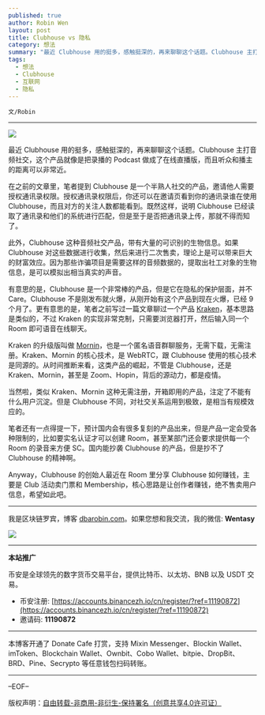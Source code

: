```yaml
---
published: true
author: Robin Wen
layout: post
title: Clubhouse vs 隐私
category: 想法
summary: "最近 Clubhouse 用的挺多，感触挺深的，再来聊聊这个话题。Clubhouse 主打音频社交，这个产品就像是把录播的 Podcast 做成了在线直播版，而且听众和播主的距离可以非常近。Anyway，Clubhouse 的创始人最近在 Room 里分享 Clubhouse 如何赚钱，主要是 Club 活动卖门票和 Membership，核心思路是让创作者赚钱，绝不售卖用户信息，希望如此吧。"
tags:
  - 想法
  - Clubhouse
  - 互联网
  - 隐私
---
```


`文/Robin`

***

![](https://cdn.dbarobin.com/7fnoakd.png)

最近 Clubhouse 用的挺多，感触挺深的，再来聊聊这个话题。Clubhouse 主打音频社交，这个产品就像是把录播的 Podcast 做成了在线直播版，而且听众和播主的距离可以非常近。

在之前的文章里，笔者提到 Clubhouse 是一个半熟人社交的产品，邀请他人需要授权通讯录权限。授权通讯录权限后，你还可以在邀请页看到你的通讯录谁在使用 Clubhouse，而且对方的关注人数都能看到。既然这样，说明 Clubhouse 已经读取了通讯录和他们的系统进行匹配，但是至于是否把通讯录上传，那就不得而知了。

此外，Clubhouse 这种音频社交产品，带有大量的可识别的生物信息。如果 Clubhouse 对这些数据进行收集，然后来进行二次售卖，理论上是可以带来巨大的财富效应。因为那些诈骗项目是需要这样的音频数据的，提取出社工对象的生物信息，是可以模拟出相当真实的声音。

有意思的是，Clubhouse 是一个非常棒的产品，但是它在隐私的保护层面，并不 Care。Clubhouse 不是刚发布就火爆，从刚开始有这个产品到现在火爆，已经 9 个月了。更有意思的是，笔者之前写过一篇文章聊过一个产品 [Kraken](https://kraken.fm/)，基本思路是类似的，不过 Kraken 的实现非常克制，只需要浏览器打开，然后输入同一个 Room 即可语音在线聊天。

Kraken 的升级版叫做 [Mornin](https://mornin.fm/)，也是一个匿名语音群聊服务，无需下载，无需注册。Kraken、Mornin 的核心技术，是 WebRTC，跟 Clubhouse 使用的核心技术是同源的。从时间推断来看，这类产品的崛起，不管是 Clubhouse，还是 Kraken、Mornin，甚至是 Zoom、Hopin，背后的源动力，都是疫情。

当然啦，类似 Kraken、Mornin 这种无需注册，开箱即用的产品，注定了不能有什么用户沉淀。但是 Clubhouse 不同，对社交关系运用到极致，是相当有规模效应的。

笔者还有一点得提一下，预计国内会有很多复刻的产品出来，但是产品一定会受各种限制的，比如要实名认证才可以创建 Room，甚至某部门还会要求提供每一个 Room 的录音来方便 SC。国内能抄袭 Clubhouse 的产品，但是抄不了 Clubhouse 的精神啊。

Anyway，Clubhouse 的创始人最近在 Room 里分享 Clubhouse 如何赚钱，主要是 Club 活动卖门票和 Membership，核心思路是让创作者赚钱，绝不售卖用户信息，希望如此吧。

***

我是区块链罗宾，博客 [dbarobin.com](https://dbarobin.com/)。如果您想和我交流，我的微信: **Wentasy**

![](https://cdn.dbarobin.com/v4yywe2.png)

***

**本站推广**

币安是全球领先的数字货币交易平台，提供比特币、以太坊、BNB 以及 USDT 交易。

* 币安注册: [https://accounts.binancezh.io/cn/register/?ref=11190872](https://accounts.binancezh.io/cn/register/?ref=11190872)
* 邀请码: **11190872**

***

本博客开通了 Donate Cafe 打赏，支持 Mixin Messenger、Blockin Wallet、imToken、Blockchain Wallet、Ownbit、Cobo Wallet、bitpie、DropBit、BRD、Pine、Secrypto 等任意钱包扫码转账。

<center>
    <div class="--donate-button"
         data-button-id="f8b9df0d-af9a-460d-8258-d3f435445075"
    ></div>
</center>

***

–EOF–

版权声明：[自由转载-非商用-非衍生-保持署名（创意共享4.0许可证）](http://creativecommons.org/licenses/by-nc-nd/4.0/deed.zh)